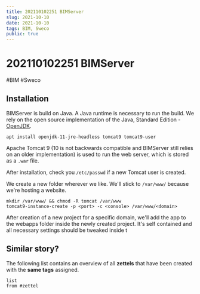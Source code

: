 ```yaml
---
title: 202110102251 BIMServer 
slug: 2021-10-10
date: 2021-10-10
tags: BIM, Sweco
public: true
---
```


#  202110102251 BIMServer
#BIM #Sweco 
## Installation
BIMServer is build on Java. A Java runtime is necessary to run the build. We rely on the open source implementation of the Java, Standard Edition - [OpenJDK](https://openjdk.java.net/).

```shell
apt install openjdk-11-jre-headless tomcat9 tomcat9-user
```

Apache Tomcat 9 (10 is not backwards compatible and BIMServer still relies on an older implementation) is used to run the web server, which is stored as a `.war` file. 

After installation, check you `/etc/passwd` if a new Tomcat user is created. 

We create a new folder wherever we like. We'll stick to `/var/www/` because we're hosting a website. 

```shell
mkdir /var/www/ && chmod -R tomcat /var/www
tomcat9-instance-create -p <port> -c <console> /var/www/<domain>
```

After creation of a new project for a specific domain, we'll add the app to the webapps folder inside the newly created project. It's self contained and all necessary settings should be tweaked inside t


## Similar story?
The following list contains an overview of all **zettels** that have been created with the **same tags** assigned.
```dataview
list
from #zettel
```
